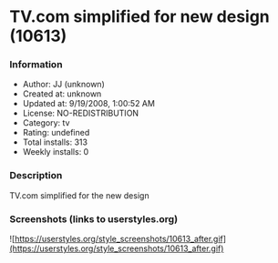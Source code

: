 # TV.com simplified for new design (10613)

### Information
- Author: JJ (unknown)
- Created at: unknown
- Updated at: 9/19/2008, 1:00:52 AM
- License: NO-REDISTRIBUTION
- Category: tv
- Rating: undefined
- Total installs: 313
- Weekly installs: 0


### Description
TV.com simplified for the new design


### Screenshots (links to userstyles.org)
![https://userstyles.org/style_screenshots/10613_after.gif](https://userstyles.org/style_screenshots/10613_after.gif)


